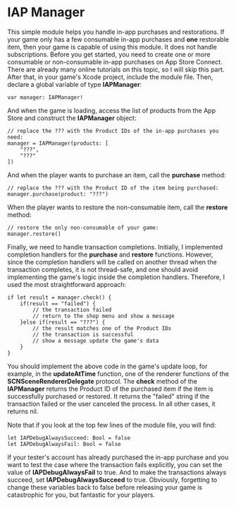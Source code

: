 # IAP Manager
This simple module helps you handle in-app purchases and restorations. If your game only has a few consumable in-app purchases and **one** restorable item, then your game is capable of using this module. It does not handle subscriptions. Before you get started, you need to create one or more consumable or non-consumable in-app purchases on App Store Connect. There are already many online tutorials on this topic, so I will skip this part. After that, in your game's Xcode project, include the module file. Then, declare a global variable of type **IAPManager**:
```
var manager: IAPManager!
```
And when the game is loading, access the list of products from the App Store and construct the **IAPManager** object:
```
// replace the ??? with the Product IDs of the in-app purchases you need:
manager = IAPManager(products: [
    "???",
    "???"
])
```
And when the player wants to purchase an item, call the **purchase** method:
```
// replace the ??? with the Product ID of the item being purchased:
manager.purchase(product: "???")
```
When the player wants to restore the non-consumable item, call the **restore** method:
```
// restore the only non-consumable of your game:
manager.restore()
```
Finally, we need to handle transaction completions. Initially, I implemented completion handlers for the **purchase** and **restore** functions. However, since the completion handlers will be called on another thread when the transaction completes, it is not thread-safe, and one should avoid implementing the game's logic inside the completion handlers. Therefore, I used the most straightforward approach:
```
if let result = manager.check() {
    if(result == "failed") {
        // the transaction failed
        // return to the shop menu and show a message
    }else if(result == "???") {
        // the result matches one of the Product IDs
        // the transaction is successful
        // show a message update the game's data
    }
}
```
You should implement the above code in the game's update loop, for example, in the **updateAtTime** function, one of the renderer functions of the **SCNSceneRendererDelegate** protocol. The **check** method of the **IAPManager** returns the Product ID of the purchased item if the item is successfully purchased or restored. It returns the "failed" string if the transaction failed or the user canceled the process. In all other cases, it returns nil.

Note that if you look at the top few lines of the module file, you will find:
```
let IAPDebugAlwaysSucceed: Bool = false
let IAPDebugAlwaysFail: Bool = false
```
If your tester's account has already purchased the in-app purchase and you want to test the case where the transaction fails explicitly, you can set the value of **IAPDebugAlwaysFail** to true. And to make the transactions always succeed, set **IAPDebugAlwaysSucceed** to true. Obviously, forgetting to change these variables back to false before releasing your game is catastrophic for you, but fantastic for your players.
